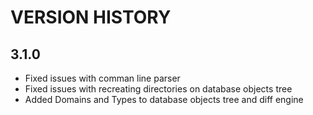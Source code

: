 ﻿# VERSION HISTORY

## 3.1.0

- Fixed issues with comman line parser
- Fixed issues with recreating directories on database objects tree
- Added Domains and Types to database objects tree and diff engine
